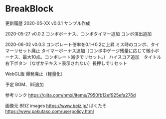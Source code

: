 # BreakBlock

更新履歴
2020-05-XX v0.0.1
サンプル作成

2020-05-27 v0.0.2
コンボボーナス、コンボタイマー追加
コンボ演出追加

2020-06-02 v0.0.3
コンボレート倍率を0.1→0.2に上昇
ミス時のコンボ、タイマーリセット廃止
タイマーボーナス追加（コンボ中ゲージ残量に応じて微小ボーナス、最大10点。コンボレート減少でリセット。）
ハイスコア追加　タイトル右下ボタン（なぜかテキスト表示されない）長押しでリセット

WebGL版
爆発廃止（軽量化）

予定
BGM、SE追加

参考リンク
https://qiita.com/nmxi/items/7950fb12ef925efa276d

画像元
BEIZ images
https://www.beiz.jp/
ぱくたそ
https://www.pakutaso.com/userpolicy.html